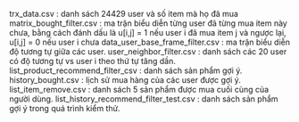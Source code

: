 trx_data.csv : danh sách 24429 user và số item mà họ đã mua
matrix_bought_filter.csv : ma trận biểu diễn từng user đã từng mua item này chưa, bằng cách đánh dấu là u[i,j] = 1 nếu user i đã mua item j và ngược lại, u[i,j] = 0 nếu user i chưa
data_user_base_frame_filter.csv : ma trận biểu diễn độ tương tự giữa các user.
user_neighbor_filter.csv : danh sách các 20 user có độ tương tự vs user i theo thứ tự tăng dần.
list_product_recommend_filter_csv : danh sách sản phẩm gợi ý.
history_bought.csv : lịch sử mua hàng của các user được gợi ý.
list_item_remove.csv : danh sách 5 sản phẩm được mua cuối cùng của người dùng.
list_history_recommend_filter_test.csv : danh sách sản phẩm gợi ý trong quá trình kiểm thử.
